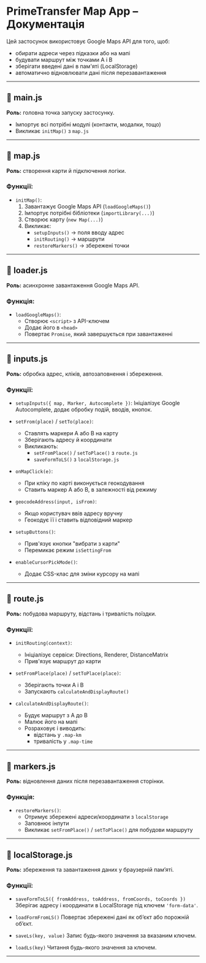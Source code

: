 # PrimeTransfer Map App – Документація

Цей застосунок використовує Google Maps API для того, щоб:

- обирати адреси через підказки або на мапі
- будувати маршрут між точками A і B
- зберігати введені дані в пам'яті (LocalStorage)
- автоматично відновлювати дані після перезавантаження

---

## 🔸 main.js

**Роль:** головна точка запуску застосунку.

- Імпортує всі потрібні модулі (контакти, модалки, тощо)
- Викликає `initMap()` з `map.js`

---

## 🔸 map.js

**Роль:** створення карти й підключення логіки.

### Функції:

- `initMap()`:
  1. Завантажує Google Maps API (`loadGoogleMaps()`)
  2. Імпортує потрібні бібліотеки (`importLibrary(...)`)
  3. Створює карту (`new Map(...)`)
  4. Викликає:
     - `setupInputs()` → поля вводу адрес
     - `initRouting()` → маршрути
     - `restoreMarkers()` → збережені точки

---

## 🔸 loader.js

**Роль:** асинхронне завантаження Google Maps API.

### Функція:

- `loadGoogleMaps()`:
  - Створює `<script>` з API-ключем
  - Додає його в `<head>`
  - Повертає `Promise`, який завершується при завантаженні

---

## 🔸 inputs.js

**Роль:** обробка адрес, кліків, автозаповнення і збереження.

### Функції:

- `setupInputs({ map, Marker, Autocomplete })`: Ініціалізує Google Autocomplete,
  додає обробку подій, вводів, кнопок.

- `setFrom(place)` / `setTo(place)`:

  - Ставлять маркери A або B на карту
  - Зберігають адресу й координати
  - Викликають:
    - `setFromPlace()` / `setToPlace()` з `route.js`
    - `saveFormToLS()` з `localStorage.js`

- `onMapClick(e)`:

  - При кліку по карті виконується геокодування
  - Ставить маркер A або B, в залежності від режиму

- `geocodeAddress(input, isFrom)`:

  - Якщо користувач ввів адресу вручну
  - Геокодує її і ставить відповідний маркер

- `setupButtons()`:

  - Прив'язує кнопки "вибрати з карти"
  - Перемикає режим `isSettingFrom`

- `enableCursorPickMode()`:
  - Додає CSS-клас для зміни курсору на мапі

---

## 🔸 route.js

**Роль:** побудова маршруту, відстань і тривалість поїздки.

### Функції:

- `initRouting(context)`:

  - Ініціалізує сервіси: Directions, Renderer, DistanceMatrix
  - Прив'язує маршрут до карти

- `setFromPlace(place)` / `setToPlace(place)`:

  - Зберігають точки A і B
  - Запускають `calculateAndDisplayRoute()`

- `calculateAndDisplayRoute()`:
  - Будує маршрут з A до B
  - Малює його на мапі
  - Розраховує і виводить:
    - відстань у `.map-km`
    - тривалість у `.map-time`

---

## 🔸 markers.js

**Роль:** відновлення даних після перезавантаження сторінки.

### Функція:

- `restoreMarkers()`:
  - Отримує збережені адреси/координати з `localStorage`
  - Заповнює інпути
  - Викликає `setFromPlace()` / `setToPlace()` для побудови маршруту

---

## 🔸 localStorage.js

**Роль:** збереження та завантаження даних у браузерній памʼяті.

### Функції:

- `saveFormToLS({ fromAddress, toAddress, fromCoords, toCoords })` Зберігає
  адресу і координати в LocalStorage під ключем `'form-data'`.

- `loadFormFromLS()` Повертає збережені дані як обʼєкт або порожній обʼєкт.

- `saveLs(key, value)` Запис будь-якого значення за вказаним ключем.

- `loadLs(key)` Читання будь-якого значення за ключем.

---
